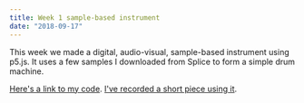```yaml
---
title: Week 1 sample-based instrument
date: "2018-09-17"
---
```


This week we made a digital, audio-visual, sample-based instrument using p5.js. It uses a few samples I downloaded from Splice to form a simple drum machine.

[Here's a link to my code](https://editor.p5js.org/adidahiya/sketches/BJwt8Dau7).
[I've recorded a short piece using it](https://vimeo.com/290343127).
